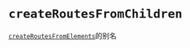 # `createRoutesFromChildren`

[`createRoutesFromElements`](https://reactrouter.com/en/main/utils/create-routes-from-elements)的别名

